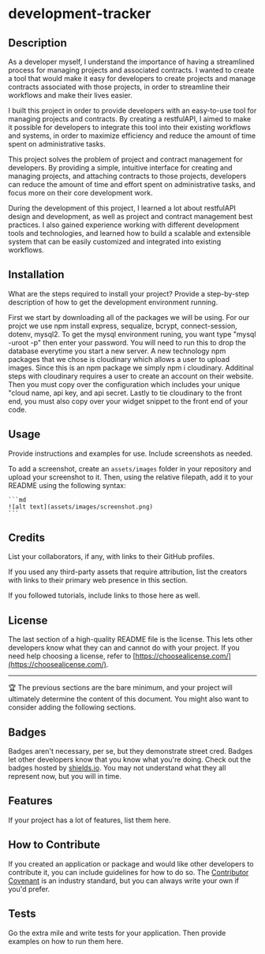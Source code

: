 # development-tracker

## Description

As a developer myself, I understand the importance of having a streamlined process for managing projects and associated contracts. I wanted to create a tool that would make it easy for developers to create projects and manage contracts associated with those projects, in order to streamline their workflows and make their lives easier.

I built this project in order to provide developers with an easy-to-use tool for managing projects and contracts. By creating a restfulAPI, I aimed to make it possible for developers to integrate this tool into their existing workflows and systems, in order to maximize efficiency and reduce the amount of time spent on administrative tasks.

This project solves the problem of project and contract management for developers. By providing a simple, intuitive interface for creating and managing projects, and attaching contracts to those projects, developers can reduce the amount of time and effort spent on administrative tasks, and focus more on their core development work.

During the development of this project, I learned a lot about restfulAPI design and development, as well as project and contract management best practices. I also gained experience working with different development tools and technologies, and learned how to build a scalable and extensible system that can be easily customized and integrated into existing workflows.


## Installation

What are the steps required to install your project? Provide a step-by-step description of how to get the development environment running.

First we start by downloading all of the packages we will be using. For our projct we use npm install express, sequalize, bcrypt, connect-session, dotenv, mysql2. To get the mysql environment runing, you want type "mysql -uroot -p" then enter your password. You will need to run this to drop the database everytime you start a new server. A new technology npm packages that we chose is cloudinary which allows a user to upload images. Since this is an npm package we simply npm i cloudinary. Additinal steps with cloudinary requires a user to create an account on their website. Then you must copy over the configuration which includes your unique "cloud name, api key, and api secret. Lastly to tie cloudinary to the front end, you must also copy over your widget snippet to the front end of your code.
## Usage

Provide instructions and examples for use. Include screenshots as needed.

To add a screenshot, create an `assets/images` folder in your repository and upload your screenshot to it. Then, using the relative filepath, add it to your README using the following syntax:

    ```md
    ![alt text](assets/images/screenshot.png)
    ```

## Credits

List your collaborators, if any, with links to their GitHub profiles.

If you used any third-party assets that require attribution, list the creators with links to their primary web presence in this section.

If you followed tutorials, include links to those here as well.

## License

The last section of a high-quality README file is the license. This lets other developers know what they can and cannot do with your project. If you need help choosing a license, refer to [https://choosealicense.com/](https://choosealicense.com/).

---

🏆 The previous sections are the bare minimum, and your project will ultimately determine the content of this document. You might also want to consider adding the following sections.

## Badges

Badges aren't necessary, per se, but they demonstrate street cred. Badges let other developers know that you know what you're doing. Check out the badges hosted by [shields.io](https://shields.io/). You may not understand what they all represent now, but you will in time.

## Features

If your project has a lot of features, list them here.

## How to Contribute

If you created an application or package and would like other developers to contribute it, you can include guidelines for how to do so. The [Contributor Covenant](https://www.contributor-covenant.org/) is an industry standard, but you can always write your own if you'd prefer.

## Tests

Go the extra mile and write tests for your application. Then provide examples on how to run them here.


